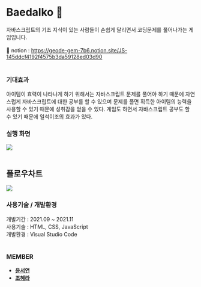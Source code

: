 # Baedalko :running:
자바스크립트의 기초 지식이 있는 사람들이 손쉽게 달리면서 코딩문제를 풀어나가는 게임입니다.<br><br>
:notebook_with_decorative_cover: notion : https://geode-gem-7b6.notion.site/JS-145ddcf4192f4575b3da59128ed03d90
<br><br>
### 기대효과
아이템이 효력이 나타나게 하기 위해서는 자바스크립트 문제를 풀어야 하기 때문에 자연스럽게 자바스크립트에 대한 공부를 할 수 있으며 문제를 풀면 획득한 아이템의 능력을 사용할 수 있기 때문에 성취감을 얻을 수 있다. 게임도 하면서 자바스크립트 공부도 할 수 있기 때문에 일석이조의 효과가 있다.

### 실행 화면
<img src="https://geode-gem-7b6.notion.site/image/https%3A%2F%2Fs3-us-west-2.amazonaws.com%2Fsecure.notion-static.com%2F86306342-62c7-4fff-bece-3885bdd81cfc%2F%EB%8B%A4%EC%9A%B4.png?table=block&id=cf167790-f07c-4f92-b65d-ce0a8097a706&spaceId=e92763c1-d739-496d-9b03-1671bf3014eb&width=2000&userId=&cache=v2">
<br><br>

## 플로우차트
<img src="https://geode-gem-7b6.notion.site/image/https%3A%2F%2Fs3-us-west-2.amazonaws.com%2Fsecure.notion-static.com%2Fcebd7411-63d8-49f1-8a02-32350b29ca66%2Fflowchart.png?table=block&id=ac3ff70b-6051-4505-b9b7-f29c3682aac5&spaceId=e92763c1-d739-496d-9b03-1671bf3014eb&width=1060&userId=&cache=v2">

### 사용기술 / 개발환경
개발기간 : 2021.09 ~ 2021.11<br>
사용기술 : HTML, CSS, JavaScript<br>
개발환경 : Visual Studio Code
<br><br>

### MEMBER
* **[윤서연](https://github.com/yoon-seo-yeon)** 
* **[조혜라](https://github.com/areyh817)** 

